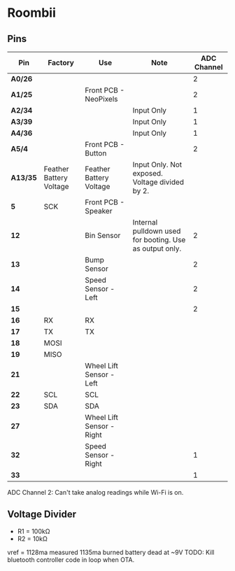 # Roombii

## Pins

| **Pin**    | **Factory**             | **Use**                   | **Note**                                                | **ADC Channel** |
| ---------- | ----------------------- | ------------------------- | ------------------------------------------------------- | --------------- |
| **A0/26**  |                         |                           |                                                         | 2               |
| **A1/25**  |                         | Front PCB - NeoPixels     |                                                         | 2               |
| **A2/34**  |                         |                           | Input Only                                              | 1               |
| **A3/39**  |                         |                           | Input Only                                              | 1               |
| **A4/36**  |                         |                           | Input Only                                              | 1               |
| **A5/4**   |                         | Front PCB - Button        |                                                         | 2               |
| **A13/35** | Feather Battery Voltage | Feather Battery Voltage   | Input Only. Not exposed. Voltage divided by 2.          |                 |
| **5**      | SCK                     | Front PCB - Speaker       |                                                         |                 |
| **12**     |                         | Bin Sensor                | Internal pulldown used for booting. Use as output only. | 2               |
| **13**     |                         | Bump Sensor               |                                                         | 2               |
| **14**     |                         | Speed Sensor - Left       |                                                         | 2               |
| **15**     |                         |                           |                                                         | 2               |
| **16**     | RX                      | RX                        |                                                         |                 |
| **17**     | TX                      | TX                        |                                                         |                 |
| **18**     | MOSI                    |                           |                                                         |                 |
| **19**     | MISO                    |                           |                                                         |                 |
| **21**     |                         | Wheel Lift Sensor - Left  |                                                         |                 |
| **22**     | SCL                     | SCL                       |                                                         |                 |
| **23**     | SDA                     | SDA                       |                                                         |                 |
| **27**     |                         | Wheel Lift Sensor - Right |                                                         |                 |
| **32**     |                         | Speed Sensor - Right      |                                                         | 1               |
| **33**     |                         |                           |                                                         | 1               |

ADC Channel 2: Can't take analog readings while Wi-Fi is on.

## Voltage Divider

- R1 = 100kΩ
- R2 = 10kΩ

vref = 1128ma measured 1135ma burned
battery dead at ~9V
TODO: Kill bluetooth controller code in loop when OTA.